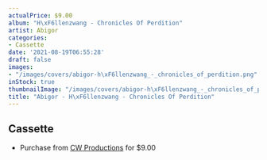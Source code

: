 ```yaml
---
actualPrice: $9.00
album: "H\xF6llenzwang - Chronicles Of Perdition"
artist: Abigor
categories:
- Cassette
date: '2021-08-19T06:55:28'
draft: false
images:
- "/images/covers/abigor-h\xF6llenzwang_-_chronicles_of_perdition.png"
inStock: true
thumbnailImage: "/images/covers/abigor-h\xF6llenzwang_-_chronicles_of_perdition-thumb.png"
title: "Abigor - H\xF6llenzwang - Chronicles Of Perdition"
---
```


## Cassette
* Purchase from [CW Productions](https://shop.cwproductions.net/products/abigor-hollenzwang-chronicles-of-perdition-tape) for $9.00
